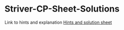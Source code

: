 # Striver-CP-Sheet-Solutions

Link to hints and explanation
[Hints and solution sheet](https://docs.google.com/spreadsheets/d/1HpxksDuAOyqnCrTtbtr6bL_jhHm_DGGNXJsbnU9s2yE/edit?usp=sharing)
